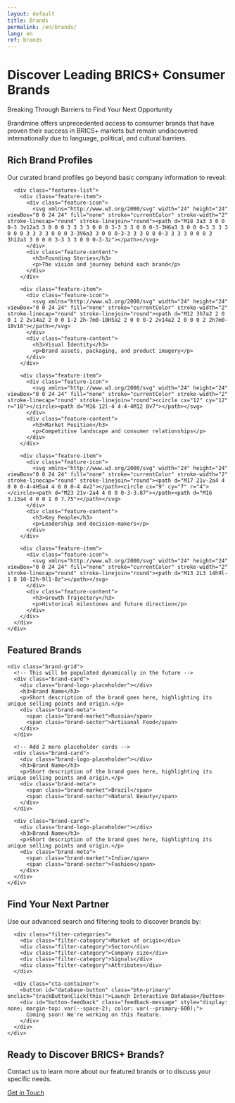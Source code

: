 ```yaml
---
layout: default
title: Brands
permalink: /en/brands/
lang: en
ref: brands
---
```


<!-- Hero Panel -->
 <div class="full-width-panel hero-panel"> 
  <div class="panel-content centered">
    <h1 class="brands-title">Discover Leading BRICS+ Consumer Brands</h1>
    <p class="hero-subtitle">Breaking Through Barriers to Find Your Next Opportunity</p>
  </div>
</div>

<!-- Introduction Panel -->
<div class="full-width-panel light-panel">
  <div class="panel-content">
    <p class="lead-text">Brandmine offers unprecedented access to consumer brands that have proven their success in BRICS+ markets but remain undiscovered internationally due to language, political, and cultural barriers.</p>
  </div>
</div>

<!-- Brand Profiles Panel -->
<div class="full-width-panel green-panel">
  <div class="panel-content">
    <div class="content-card">
      <h2>Rich Brand Profiles</h2>
      <p>Our curated brand profiles go beyond basic company information to reveal:</p>
      
      <div class="features-list">
        <div class="feature-item">
          <div class="feature-icon">
            <svg xmlns="http://www.w3.org/2000/svg" width="24" height="24" viewBox="0 0 24 24" fill="none" stroke="currentColor" stroke-width="2" stroke-linecap="round" stroke-linejoin="round"><path d="M18 3a3 3 0 0 0-3 3v12a3 3 0 0 0 3 3 3 3 0 0 0 3-3 3 3 0 0 0-3-3H6a3 3 0 0 0-3 3 3 3 0 0 0 3 3 3 3 0 0 0 3-3V6a3 3 0 0 0-3-3 3 3 0 0 0-3 3 3 3 0 0 0 3 3h12a3 3 0 0 0 3-3 3 3 0 0 0-3-3z"></path></svg>
          </div>
          <div class="feature-content">
            <h3>Founding Stories</h3>
            <p>The vision and journey behind each brand</p>
          </div>
        </div>
        
        <div class="feature-item">
          <div class="feature-icon">
            <svg xmlns="http://www.w3.org/2000/svg" width="24" height="24" viewBox="0 0 24 24" fill="none" stroke="currentColor" stroke-width="2" stroke-linecap="round" stroke-linejoin="round"><path d="M12 3h7a2 2 0 0 1 2 2v14a2 2 0 0 1-2 2h-7m0-18H5a2 2 0 0 0-2 2v14a2 2 0 0 0 2 2h7m0-18v18"></path></svg>
          </div>
          <div class="feature-content">
            <h3>Visual Identity</h3>
            <p>Brand assets, packaging, and product imagery</p>
          </div>
        </div>
        
        <div class="feature-item">
          <div class="feature-icon">
            <svg xmlns="http://www.w3.org/2000/svg" width="24" height="24" viewBox="0 0 24 24" fill="none" stroke="currentColor" stroke-width="2" stroke-linecap="round" stroke-linejoin="round"><circle cx="12" cy="12" r="10"></circle><path d="M16 12l-4 4-4-4M12 8v7"></path></svg>
          </div>
          <div class="feature-content">
            <h3>Market Position</h3>
            <p>Competitive landscape and consumer relationships</p>
          </div>
        </div>
        
        <div class="feature-item">
          <div class="feature-icon">
            <svg xmlns="http://www.w3.org/2000/svg" width="24" height="24" viewBox="0 0 24 24" fill="none" stroke="currentColor" stroke-width="2" stroke-linecap="round" stroke-linejoin="round"><path d="M17 21v-2a4 4 0 0 0-4-4H5a4 4 0 0 0-4 4v2"></path><circle cx="9" cy="7" r="4"></circle><path d="M23 21v-2a4 4 0 0 0-3-3.87"></path><path d="M16 3.13a4 4 0 0 1 0 7.75"></path></svg>
          </div>
          <div class="feature-content">
            <h3>Key People</h3>
            <p>Leadership and decision-makers</p>
          </div>
        </div>
        
        <div class="feature-item">
          <div class="feature-icon">
            <svg xmlns="http://www.w3.org/2000/svg" width="24" height="24" viewBox="0 0 24 24" fill="none" stroke="currentColor" stroke-width="2" stroke-linecap="round" stroke-linejoin="round"><path d="M13 2L3 14h9l-1 8 10-12h-9l1-8z"></path></svg>
          </div>
          <div class="feature-content">
            <h3>Growth Trajectory</h3>
            <p>Historical milestones and future direction</p>
          </div>
        </div>
      </div>
    </div>
  </div>
</div>

<!-- Featured Brands Panel -->
<div class="full-width-panel light-panel">
  <div class="panel-content">
    <h2>Featured Brands</h2>
    
    <div class="brand-grid">
      <!-- This will be populated dynamically in the future -->
      <div class="brand-card">
        <div class="brand-logo-placeholder"></div>
        <h3>Brand Name</h3>
        <p>Short description of the brand goes here, highlighting its unique selling points and origin.</p>
        <div class="brand-meta">
          <span class="brand-market">Russia</span>
          <span class="brand-sector">Artisanal Food</span>
        </div>
      </div>
      
      <!-- Add 2 more placeholder cards -->
      <div class="brand-card">
        <div class="brand-logo-placeholder"></div>
        <h3>Brand Name</h3>
        <p>Short description of the brand goes here, highlighting its unique selling points and origin.</p>
        <div class="brand-meta">
          <span class="brand-market">Brazil</span>
          <span class="brand-sector">Natural Beauty</span>
        </div>
      </div>
      
      <div class="brand-card">
        <div class="brand-logo-placeholder"></div>
        <h3>Brand Name</h3>
        <p>Short description of the brand goes here, highlighting its unique selling points and origin.</p>
        <div class="brand-meta">
          <span class="brand-market">India</span>
          <span class="brand-sector">Fashion</span>
        </div>
      </div>
    </div>
  </div>
</div>

<!-- Find Your Partner Panel -->
<div class="full-width-panel indigo-panel">
  <div class="panel-content">
    <div class="content-card">
      <h2>Find Your Next Partner</h2>
      <p>Use our advanced search and filtering tools to discover brands by:</p>
      
      <div class="filter-categories">
        <div class="filter-category">Market of origin</div>
        <div class="filter-category">Sector</div>
        <div class="filter-category">Company size</div>
        <div class="filter-category">Signals</div>
        <div class="filter-category">Attributes</div>
      </div>
      
      <div class="cta-container">
        <button id="database-button" class="btn-primary" onclick="trackButtonClick(this)">Launch Interactive Database</button>
        <div id="button-feedback" class="feedback-message" style="display: none; margin-top: var(--space-2); color: var(--primary-600);">
          Coming soon! We're working on this feature.
        </div>
      </div>
    </div>
  </div>
</div>

<!-- Contact CTA Panel -->
<div class="full-width-panel cta-panel">
  <div class="panel-content centered">
    <h2>Ready to Discover BRICS+ Brands?</h2>
    <p>Contact us to learn more about our featured brands or to discuss your specific needs.</p>
    <a href="{{ site.baseurl }}/{{ page.lang }}/about/#contact" class="btn-secondary">Get in Touch</a>
  </div>
</div>

<script>
  function trackButtonClick(button) {
    console.log('Database button clicked');
    
    // Show feedback message
    const feedback = document.getElementById('button-feedback');
    feedback.style.display = 'block';
    
    // Hide the message after 10 seconds
    setTimeout(() => {
      feedback.style.display = 'none';
    }, 10000);
  }
</script>